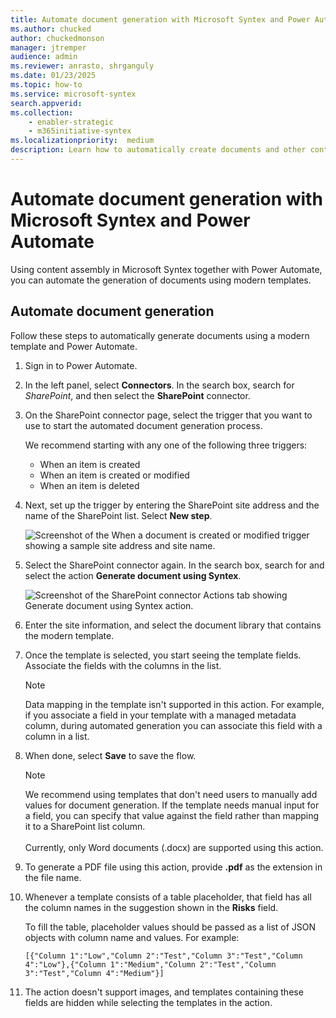 ```yaml
---
title: Automate document generation with Microsoft Syntex and Power Automate
ms.author: chucked
author: chuckedmonson
manager: jtremper
audience: admin
ms.reviewer: anrasto, shrganguly
ms.date: 01/23/2025
ms.topic: how-to
ms.service: microsoft-syntex
search.appverid:
ms.collection:
    - enabler-strategic
    - m365initiative-syntex
ms.localizationpriority:  medium
description: Learn how to automatically create documents and other content using Microsoft Syntex and Power Automate.
---
```


# Automate document generation with Microsoft Syntex and Power Automate

Using content assembly in Microsoft Syntex together with Power Automate, you can automate the generation of documents using modern templates.

## Automate document generation

Follow these steps to automatically generate documents using a modern template and Power Automate.

1. Sign in to Power Automate.

2. In the left panel, select **Connectors**. In the search box, search for *SharePoint*, and then select the **SharePoint** connector.

3. On the SharePoint connector page, select the trigger that you want to use to start the automated document generation process.

    We recommend starting with any one of the following three triggers:

    - When an item is created
    - When an item is created or modified
    - When an item is deleted

4. Next, set up the trigger by entering the SharePoint site address and the name of the SharePoint list. Select **New step**.

   ![Screenshot of the When a document is created or modified trigger showing a sample site address and site name.](../media/content-understanding/document-generation-trigger.png)

5. Select the SharePoint connector again. In the search box, search for and select the action **Generate document using Syntex**.

   ![Screenshot of the SharePoint connector Actions tab showing Generate document using Syntex action.](../media/content-understanding/document-generation-action.png)

6. Enter the site information, and select the document library that contains the modern template.

7. Once the template is selected, you start seeing the template fields. Associate the fields with the columns in the list.

    > [!NOTE]
    >Data mapping in the template isn't supported in this action. For example, if you associate a field in your template with a managed metadata column, during automated generation you can associate this field with a column in a list.

8. When done, select **Save** to save the flow.

    > [!NOTE]
    > We recommend using templates that don't need users to manually add values for document generation. If the template needs manual input for a field, you can specify that value against the field rather than mapping it to a SharePoint list column.<br><br>
    > Currently, only Word documents (.docx) are supported using this action.  

9. To generate a PDF file using this action, provide **.pdf** as the extension in the file name.

10. Whenever a template consists of a table placeholder, that field has all the column names in the suggestion shown in the **Risks** field.

    To fill the table, placeholder values should be passed as a list of JSON objects with column name and values. For example:

    `[{"Column 1":"Low","Column 2":"Test","Column 3":"Test","Column 4":"Low"},{"Column 1":"Medium","Column 2":"Test","Column 3":"Test","Column 4":"Medium"}]`

11. The action doesn't support images, and templates containing these fields are hidden while selecting the templates in the action.

